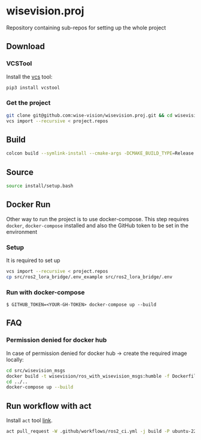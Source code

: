 # wisevision.proj
Repository containing sub-repos for setting up the whole project


## Download 

### VCSTool

Install the [vcs](https://github.com/dirk-thomas/vcstool) tool:

```bash
pip3 install vcstool
```

### Get the project
```bash
git clone git@github.com:wise-vision/wisevision.proj.git && cd wisevision.proj
vcs import --recursive < project.repos
```

## Build

```bash
colcon build --symlink-install --cmake-args -DCMAKE_BUILD_TYPE=Release
```
## Source 

```bash
source install/setup.bash
```

## Docker Run

Other way to run the project is to use docker-compose. This step requires `docker`, `docker-compose` installed and also the GitHub token to be set in the environment

### Setup

It is required to set up 

```bash
vcs import --recursive < project.repos
cp src/ros2_lora_bridge/.env_example src/ros2_lora_bridge/.env  
```

### Run with docker-compose

```
$ GITHUB_TOKEN=<YOUR-GH-TOKEN> docker-compose up --build  
```

## FAQ

### Permission denied for docker hub

In case of permission denied for docker hub -> create the required image locally:

``` bash
cd src/wisevision_msgs
docker build -t wisevision/ros_with_wisevision_msgs:humble -f Dockerfile .
cd ../..
docker-compose up --build
```

## Run workflow with act

Install `act` tool [link](https://github.com/nektos/act).

```bash
act pull_request -W .github/workflows/ros2_ci.yml -j build -P ubuntu-22.04=catthehacker/ubuntu:act-22.04 --secret SSH_KEY="$(cat path/to/your/private_key)"
```
